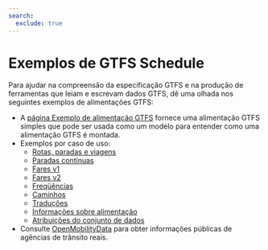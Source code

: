 ```yaml
---
search:
  exclude: true
---
```


# Exemplos de GTFS Schedule

Para ajudar na compreensão da especificação GTFS e na produção de ferramentas que leiam e escrevam dados GTFS, dê uma olhada nos seguintes exemplos de alimentações GTFS:

- A [página Exemplo de alimentação GTFS](/pt_BR/schedule/example-feed) fornece uma alimentação GTFS simples que pode ser usada como um modelo para entender como uma alimentação GTFS é montada.
- Exemplos por caso de uso:
    - [Rotas, paradas e viagens](routes-stops-trips)
    - [Paradas contínuas](continuous-stops)
    - [Fares v1](fares-v1)
    - [Fares v2](fares-v2)
    - [Freqüências](frequencies)
    - [Caminhos](pathways)
    - [Traduções](translations)
    - [Informações sobre alimentação](feed-info)
    - [Atribuições do conjunto de dados](attributions)
- Consulte [OpenMobilityData](https://openmobilitydata.org/) para obter informações públicas de agências de trânsito reais.
